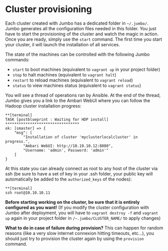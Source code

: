 # Cluster provisioning

Each cluster created with Jumbo has a dedicated folder in `~/.jumbo/`. Jumbo generates all the configuration files needed in this folder. You just have to start the provisioning of the cluster and watch the magic in action. Once you are ready, simply use the `start` command. The first time you start your cluster, il will launch the installation of all services. 

The state of the machines can be controlled with the following Jumbo commands:
- `start` to boot machines (equivalent to `vagrant up` in your project folder)
- `stop` to halt machines (equivalent to `vagrant halt`)
- `restart` to reload machines (equivalent to `vagrant reload`)
- `status` to view machines status (equivalent to `vagrant status`)

You will see a thread of operations ran by Ansible. At the end of the thread, Jumbo gives you a link to the Ambari WebUI where you can follow the Hadoop cluster installation progress:

```shell
**[terminal]
TASK [postblueprint : Waiting for HDP install] *********************************
ok: [smaster] => {
    "msg": [
        "Installation of cluster 'myclusterlocalcluster' in progress.", 
        "Ambari WebUI: http://10.10.10.12:8080", 
        "Username: 'admin', Password: 'admin'"
    ]
}
```

At this state you can already connect as root to any host of the cluster via ssh (be sure to have a set of key in your .ssh folder, your public key will automatically be added to the `authorized_keys` of the nodes):

```shell
**[terminal]
ssh root@10.10.10.11
```

**Before starting working on the cluster, be sure that it is entirely configured as you want!** (If you modify the cluster configuration with Jumbo after deployment, you will have to `vagrant destroy -f` and `vagrant up` again in your project folder in `/~.jumbo/CLUSTER_NAME/` to apply changes)

**What to do in case of failure during provision?** This can happen for random reasons (like a very slow internet connexion hitting timeouts, etc...), you should just try to provision the cluster again by using the `provision` command.